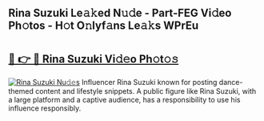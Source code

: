 ## Rina Suzuki Le𝚊𝚔ed N𝚞𝚍e - Part-FEG Vi𝚍eo Ph𝚘tos - H𝚘t O𝚗lyf𝚊ns Le𝚊𝚔s WPrEu

# <h2><a href="http://hf1i6dw.feru.top/?c=Rina+Suzuki">🔗 👉 🔴 Rina Suzuki Vi𝚍𝚎o Ph𝚘t𝚘𝚜</a></h2>

[![Rina Suzuki Nu𝚍𝚎s](https://i.imgur.com/0TWrTi3.gif)](http://hf1i6dw.feru.top/?c=Rina+Suzuki)
Influencer Rina Suzuki known for posting dance-themed content and lifestyle snippets. A public figure like Rina Suzuki, with a large platform and a captive audience, has a responsibility to use his influence responsibly. 
